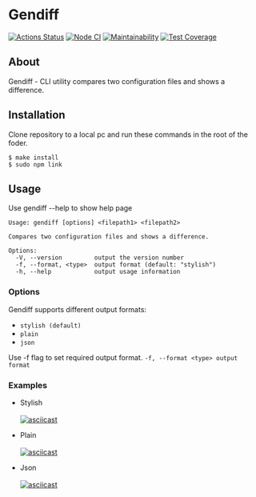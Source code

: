 Gendiff
========================
[![Actions Status](https://github.com/mkh1n/frontend-project-46/workflows/hexlet-check/badge.svg)](https://github.com/mkh1n/frontend-project-46/actions)
[![Node CI](https://github.com/mkh1n/frontend-project-46/actions/workflows/node.js.yml/badge.svg)](https://github.com/mkh1n/frontend-project-46/actions/workflows/node.js.yml)
[![Maintainability](https://api.codeclimate.com/v1/badges/bf7daa4ed2ce39ec5983/maintainability)](https://codeclimate.com/github/mkh1n/frontend-project-46/maintainability)
[![Test Coverage](https://api.codeclimate.com/v1/badges/bf7daa4ed2ce39ec5983/test_coverage)](https://codeclimate.com/github/mkh1n/frontend-project-46/test_coverage)
<br>
## About
Gendiff - CLI utility compares two configuration files and shows a difference.
## Installation
Clone repository to a local pc and run these commands in the root of the foder.

	$ make install
    $ sudo npm link

## Usage
Use gendiff --help to show help page

    Usage: gendiff [options] <filepath1> <filepath2>

    Compares two configuration files and shows a difference.

    Options:
      -V, --version         output the version number
      -f, --format, <type>  output format (default: "stylish")
      -h, --help            output usage information

### Options

Gendiff supports different output formats:

* `stylish (default)` 
* `plain`
* `json`

Use -f flag to set required output format. `-f, --format <type> output format`
### Examples

* Stylish<br><br>
[![asciicast](https://asciinema.org/a/ffzpXf3G0noO2TgKutSzm2w10.svg)](https://asciinema.org/a/ffzpXf3G0noO2TgKutSzm2w10)

* Plain
<br><br>
[![asciicast](https://asciinema.org/a/sgqfWknD3zO41XJwMqMPidMwW.svg)](https://asciinema.org/a/sgqfWknD3zO41XJwMqMPidMwW)

* Json
<br><br>
[![asciicast](https://asciinema.org/a/arshHWargO1VxTUlrQMJVFlj1.svg)](https://asciinema.org/a/arshHWargO1VxTUlrQMJVFlj1)